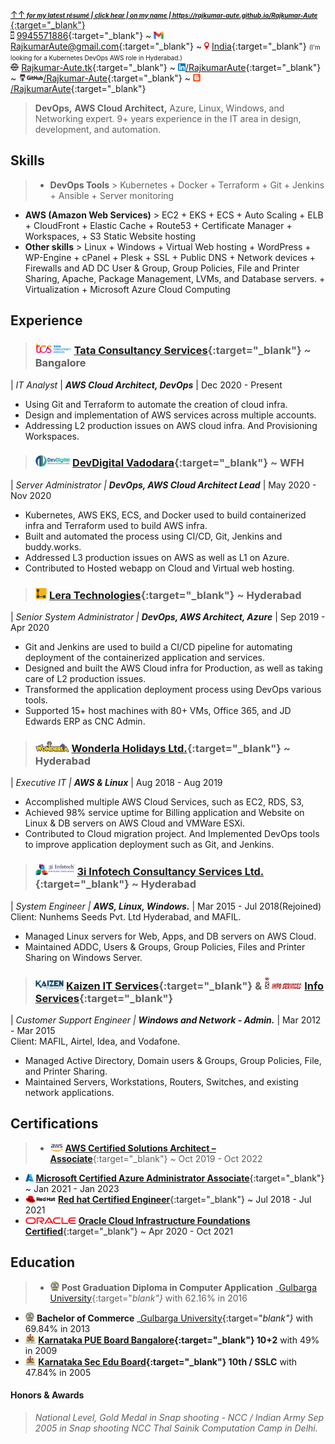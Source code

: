 <abbr title="click here for the most recent résumé. For more details on the specific area, click on the below hyperlinks.">[&uarr;&uarr;_**<font size="1"> for my latest résumé | click hear | on my name | https://rajkumar-aute.github.io/Rajkumar-Aute </font>**_](https://rajkumar-aute.github.io/Rajkumar-Aute/){:target="_blank"}</abbr>
\
<img width="" height="12" src="./image/call.png"> [9945571886](https://wa.me/+919945571886){:target="_blank"} ~
<img width="" height="12" src="./image/gmail.png"> [RajkumarAute@gmail.com](mailto:RajkumarAute@gmail.com){:target="_blank"} ~
<img width="" height="12" src="./image/location.jpg"> [India](https://en.wikipedia.org/wiki/India){:target="_blank"} <font size="0">(I'm looking for a Kubernetes DevOps AWS role in Hyderabad.)</font>
\
<img width="" height="12" src="./image/www.png"> [Rajkumar-Aute.tk](http://rajkumar-aute.tk){:target="_blank"} ~
<img width="" height="12" src="./image/linkedin.png">[/RajkumarAute](https://www.linkedin.com/in/RajkumarAute/){:target="_blank"} ~
<img width="" height="12" src="./image/github.png">[/Rajkumar-Aute](https://github.com/Rajkumar-Aute){:target="_blank"} ~
<img width="" height="12" src="./image/blog.png">[/RajkumarAute](https://rajkumaraute.blogspot.com/){:target="_blank"}


> **DevOps,** **AWS Cloud Architect,** Azure, Linux, Windows, and Networking expert. 9+ years experience in the IT area in design, development, and automation. 


## Skills
> * **DevOps Tools** > Kubernetes + Docker + Terraform + Git + Jenkins + Ansible + Server monitoring 
* **AWS (Amazon Web Services)** > EC2 + EKS + ECS + Auto Scaling + ELB + CloudFront + Elastic Cache + Route53 + Certificate Manager + Workspaces, + S3 Static Website hosting
* **Other skills** > Linux + Windows + Virtual Web hosting + WordPress + WP-Engine + cPanel + Plesk + SSL + Public DNS +	Network devices + Firewalls and AD DC User & Group, Group Policies, File and Printer Sharing, Apache, Package Management, LVMs, and Database servers. + Virtualization + Microsoft Azure Cloud Computing


## Experience
> ### <img width="" height="18" src="./image/tcs.png"> [Tata Consultancy Services](http://www.tcs.com){:target="_blank"} ~ Bangalore
| _IT Analyst_ | _**AWS Cloud Architect, DevOps**_ | Dec 2020 - Present
* Using Git and Terraform to automate the creation of cloud infra.
* Design and implementation of AWS services across multiple accounts.
* Addressing L2 production issues on AWS cloud infra. And Provisioning Workspaces.

> ### <img width="" height="18" src="./image/devdigital.jpg"> [DevDigital Vadodara](http://www.devdigital.com){:target="_blank"} ~ WFH
| _Server Administrator | **DevOps, AWS Cloud Architect Lead**_ | May 2020 - Nov 2020
* Kubernetes, AWS EKS, ECS, and Docker used to build containerized infra and Terraform used to build AWS infra.
* Built and automated the process using CI/CD, Git, Jenkins and buddy.works.
* Addressed L3 production issues on AWS as well as L1 on Azure. 
* Contributed to Hosted webapp on Cloud and Virtual web hosting.

> ### <img width="" height="18" src="./image/lera.png"> [Lera Technologies](http://www.lera.us){:target="_blank"} ~ Hyderabad
| _Senior System Administrator | **DevOps, AWS Architect, Azure**_ | Sep 2019 - Apr 2020
* Git and Jenkins are used to build a CI/CD pipeline for automating deployment of the containerized application and services.
* Designed and built the AWS Cloud infra for Production, as well as taking care of L2 production issues.
* Transformed the application deployment process using DevOps various tools.
* Supported 15+ host machines with 80+ VMs, Office 365, and JD Edwards ERP as CNC Admin.

> ### <img width="" height="18" src="./image/wla.png"> [Wonderla Holidays Ltd.](http://www.wonderla.com){:target="_blank"} ~ Hyderabad 
| _Executive IT | **AWS & Linux**_ | Aug 2018 - Aug 2019
* Accomplished multiple AWS Cloud Services, such as EC2, RDS, S3,
* Achieved 98% service uptime for Billing application and Website on Linux & DB servers on AWS Cloud and VMWare ESXi.
* Contributed to Cloud migration project. And Implemented DevOps tools to improve application deployment such as Git, and Jenkins.

> ### <img width="" height="18" src="./image/3i.png"> [3i Infotech Consultancy Services Ltd.](http://www.3i-infotech.com){:target="_blank"} ~ Hyderabad
| _System Engineer | **AWS, Linux, Windows.**_ | Mar 2015 - Jul 2018(Rejoined)
\
Client: Nunhems Seeds Pvt. Ltd Hyderabad, and MAFIL.
* Managed Linux servers for Web, Apps, and DB servers on AWS Cloud. 
* Maintained ADDC, Users & Groups, Group Policies, Files and Printer Sharing on Windows Server. 

> ### <img width="" height="15" src="./image/kaizen.png"> [Kaizen IT Services](https://www.linkedin.com/company/kaizen-it-services-pvt.-ltd./){:target="_blank"} & <img width="" height="20" src="./image/infoservice.jpg"> [Info Services](http://ibmesp.com){:target="_blank"}
| _Customer Support Engineer | **Windows and Network - Admin.**_ | Mar 2012 - Mar 2015
\
Client: MAFIL, Airtel, Idea, and Vodafone.
* Managed Active Directory, Domain users & Groups, Group Policies, File, and Printer Sharing. 
* Maintained Servers, Workstations, Routers, Switches, and existing network applications.


## Certifications
> * <img width="" height="12" src="./image/aws.png"> [**AWS Certified Solutions Architect – Associate**](https://www.credly.com/badges/950ba75b-a8e7-4439-836f-d376c0427560?source=linked_in_profile){:target="_blank"} ~ Oct 2019 - Oct 2022
* <img width="" height="12" src="./image/azure.jpg"> [**Microsoft Certified Azure Administrator Associate**](https://www.credly.com/badges/0ca6c8a7-e631-4a79-8270-bc94404d1705?source=linked_in_profile){:target="_blank"} ~ Jan 2021 - Jan 2023
* <img width="" height="12" src="./image/redhat.png"> [**Red hat Certified Engineer**](https://rhtapps.redhat.com/verify?certId=180-084-022){:target="_blank"} ~ Jul 2018 - Jul 2021
* <img width="" height="11" src="./image/oracle.png"> [**Oracle Cloud Infrastructure Foundations Certified**](https://www.credly.com/badges/93d0e186-5352-44bb-9d57-8400d5dd14aa?source=linked_in_profile){:target="_blank"} ~ Apr 2020 - Oct 2021


## Education
> * <img width="" height="15" src="./image/gug.jpg"> **Post Graduation Diploma in Computer Application** _[Gulbarga University](https://www.gug.ac.in/){:target="_blank"}_ with 62.16% in 2016
* <img width="" height="15" src="./image/gug.jpg"> **Bachelor of Commerce** _[Gulbarga University](https://www.gug.ac.in/){:target="_blank"}_ with 69.84% in 2013
* <img width="" height="15" src="./image/kar.png"> **[Karnataka PUE Board Bangalore](http://pue.kar.nic.in/){:target="_blank"} 10+2** with 49% in 2009
* <img width="" height="15" src="./image/kar.png"> **[Karnataka Sec Edu Board](https://sslc.karnataka.gov.in/){:target="_blank"} 10th / SSLC** with 47.84% in 2005


#### Honors & Awards
> _National Level, Gold Medal in Snap shooting - NCC / Indian Army Sep 2005 in Snap shooting NCC Thal Sainik Computation Camp in Delhi._